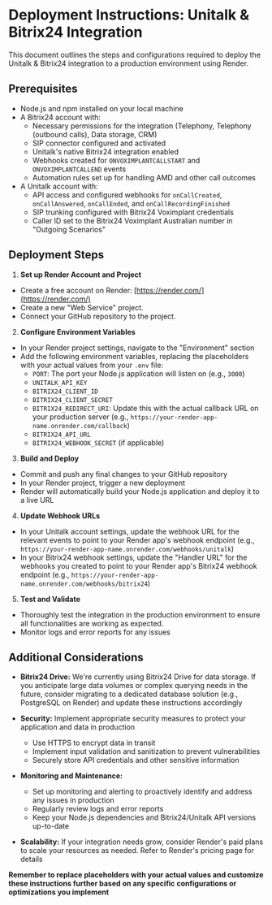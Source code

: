 # Deployment Instructions: Unitalk & Bitrix24 Integration

This document outlines the steps and configurations required to deploy the Unitalk & Bitrix24 integration to a production environment using Render.

## Prerequisites

* Node.js and npm installed on your local machine
* A Bitrix24 account with:
    * Necessary permissions for the integration (Telephony, Telephony (outbound calls), Data storage, CRM)
    * SIP connector configured and activated
    * Unitalk's native Bitrix24 integration enabled
    * Webhooks created for `ONVOXIMPLANTCALLSTART` and `ONVOXIMPLANTCALLEND` events
    * Automation rules set up for handling AMD and other call outcomes
* A Unitalk account with:
    * API access and configured webhooks for `onCallCreated`, `onCallAnswered`, `onCallEnded`, and `onCallRecordingFinished`
    * SIP trunking configured with Bitrix24 Voximplant credentials
    * Caller ID set to the Bitrix24 Voximplant Australian number in "Outgoing Scenarios"

## Deployment Steps

1. **Set up Render Account and Project**

* Create a free account on Render: [https://render.com/](https://render.com/)
* Create a new "Web Service" project.
* Connect your GitHub repository to the project.

2. **Configure Environment Variables**

* In your Render project settings, navigate to the "Environment" section
* Add the following environment variables, replacing the placeholders with your actual values from your `.env` file:
    * `PORT`: The port your Node.js application will listen on (e.g., `3000`)
    * `UNITALK_API_KEY`
    * `BITRIX24_CLIENT_ID`
    * `BITRIX24_CLIENT_SECRET`
    * `BITRIX24_REDIRECT_URI`: Update this with the actual callback URL on your production server (e.g., `https://your-render-app-name.onrender.com/callback`)
    * `BITRIX24_API_URL`
    * `BITRIX24_WEBHOOK_SECRET` (if applicable)

3. **Build and Deploy**

* Commit and push any final changes to your GitHub repository
* In your Render project, trigger a new deployment
* Render will automatically build your Node.js application and deploy it to a live URL

4. **Update Webhook URLs**

* In your Unitalk account settings, update the webhook URL for the relevant events to point to your Render app's webhook endpoint (e.g., `https://your-render-app-name.onrender.com/webhooks/unitalk`)
* In your Bitrix24 webhook settings, update the "Handler URL" for the webhooks you created to point to your Render app's Bitrix24 webhook endpoint (e.g., `https://your-render-app-name.onrender.com/webhooks/bitrix24`)

5. **Test and Validate**

* Thoroughly test the integration in the production environment to ensure all functionalities are working as expected.
* Monitor logs and error reports for any issues

## Additional Considerations

* **Bitrix24 Drive:** We're currently using Bitrix24 Drive for data storage. If you anticipate large data volumes or complex querying needs in the future, consider migrating to a dedicated database solution (e.g., PostgreSQL on Render) and update these instructions accordingly
* **Security:** Implement appropriate security measures to protect your application and data in production
    * Use HTTPS to encrypt data in transit
    * Implement input validation and sanitization to prevent vulnerabilities
    * Securely store API credentials and other sensitive information
* **Monitoring and Maintenance:**
    * Set up monitoring and alerting to proactively identify and address any issues in production
    * Regularly review logs and error reports
    * Keep your Node.js dependencies and Bitrix24/Unitalk API versions up-to-date

* **Scalability:** If your integration needs grow, consider Render's paid plans to scale your resources as needed. Refer to Render's pricing page for details

**Remember to replace placeholders with your actual values and customize these instructions further based on any specific configurations or optimizations you implement**